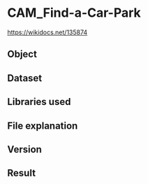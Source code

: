# CAM_Find-a-Car-Park
https://wikidocs.net/135874
## Object

## Dataset

## Libraries used


## File explanation


## Version

## Result
